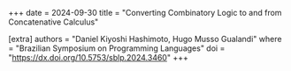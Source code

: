 +++
date  = 2024-09-30
title = "Converting Combinatory Logic to and from Concatenative Calculus"

[extra]
authors = "Daniel Kiyoshi Hashimoto, Hugo Musso Gualandi"
where   = "Brazilian Symposium on Programming Languages"
doi     = "https://dx.doi.org/10.5753/sblp.2024.3460"
+++
